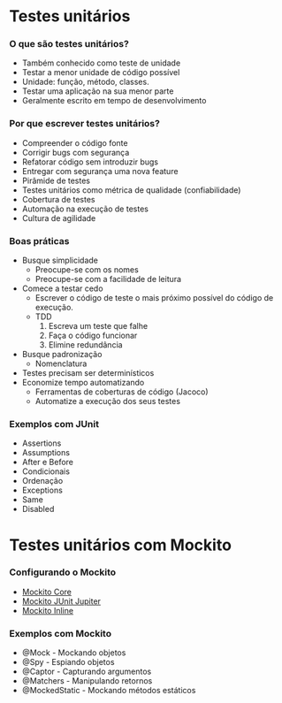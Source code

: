 # Testes unitários 

### O que são testes unitários?
- Também conhecido como teste de unidade
- Testar a menor unidade de código possível
- Unidade: função, método, classes.
- Testar uma aplicação na sua menor parte
- Geralmente escrito em tempo de desenvolvimento

### Por que escrever testes unitários?
- Compreender o código fonte
- Corrigir bugs com segurança
- Refatorar código sem introduzir bugs
- Entregar com segurança uma nova feature
- Pirâmide de testes
- Testes unitários como métrica de qualidade (confiabilidade)
- Cobertura de testes
- Automação na execução de testes
- Cultura de agilidade

### Boas práticas 
- Busque simplicidade
    - Preocupe-se com os nomes
    - Preocupe-se com a facilidade de leitura
- Comece a testar cedo
    - Escrever o código de teste o mais próximo possível do código de execução.
    - TDD
        1. Escreva um teste que falhe
        2. Faça o código funcionar
        3. Elimine redundância
- Busque padronização
    - Nomenclatura
- Testes precisam ser determinísticos
- Economize tempo automatizando
    - Ferramentas de coberturas de código (Jacoco)
    - Automatize a execução dos seus testes

### Exemplos com JUnit
- Assertions
- Assumptions 
- After e Before
- Condicionais
- Ordenação
- Exceptions
- Same
- Disabled

# Testes unitários com Mockito

### Configurando o Mockito
- [Mockito Core](https://mvnrepository.com/artifact/org.mockito/mockito-core)
- [Mockito JUnit Jupiter](https://mvnrepository.com/artifact/org.mockito/mockito-junit-jupiter)
- [Mockito Inline](https://mvnrepository.com/artifact/org.mockito/mockito-inline)

### Exemplos com Mockito
- @Mock - Mockando objetos 
- @Spy - Espiando objetos 
- @Captor - Capturando argumentos
- @Matchers - Manipulando retornos
- @MockedStatic - Mockando métodos estáticos 


